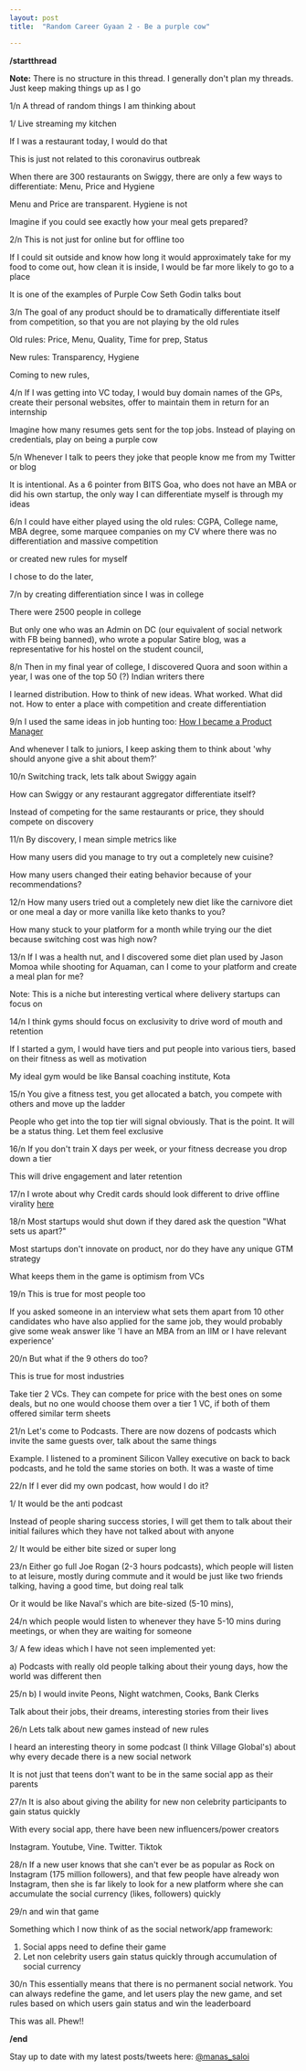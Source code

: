 ```yaml
---
layout: post
title:  "Random Career Gyaan 2 - Be a purple cow"

---
```


**/startthread**

**Note:** There is no structure in this thread. I generally don't plan my threads. Just keep making things up as I go

1/n A thread of random things I am thinking about

1/ Live streaming my kitchen

If I was a restaurant today, I would do that

This is just not related to this coronavirus outbreak

When there are 300 restaurants on Swiggy, there are only a few ways to differentiate: Menu, Price and Hygiene

Menu and Price are transparent. Hygiene is not

Imagine if you could see exactly how your meal gets prepared?

2/n
This is not just for online but for offline too

If I could sit outside and know how long it would approximately take for my food to come out, how clean it is inside, I would be far more likely to go to a place

It is one of the examples of Purple Cow Seth Godin talks bout

3/n
The goal of any product should be to dramatically differentiate itself from competition, so that you are not playing by the old rules

Old rules: Price, Menu, Quality, Time for prep, Status

New rules: Transparency, Hygiene

Coming to new rules,

4/n
If I was getting into VC today, I would buy domain names of the GPs, create their personal websites, offer to maintain them in return for an internship

Imagine how many resumes gets sent for the top jobs. Instead of playing on credentials, play on being a purple cow

5/n
Whenever I talk to peers they joke that people know me from my Twitter or blog

It is intentional. As a 6 pointer from BITS Goa, who does not have an MBA or did his own startup, the only way I can differentiate myself is through my ideas

6/n
I could have either played using the old rules: CGPA, College name, MBA degree, some marquee companies on my CV where there was no differentiation and massive competition

or created new rules for myself

I chose to do the later,

7/n
by creating differentiation since I was in college

There were 2500 people in college

But only one who was an Admin on DC (our equivalent of social network with FB being banned), who wrote a popular Satire blog, was a representative for his hostel on the student council,

8/n
Then in my final year of college, I discovered Quora and soon within a year, I was one of the top 50 (?) Indian writers there

I learned distribution. How to think of new ideas. What worked. What did not. How to enter a place with competition and create differentiation

9/n
I used the same ideas in job hunting too: [How I became a Product Manager](https://www.linkedin.com/pulse/how-i-became-product-manager-manas-j-saloi/)

And whenever I talk to juniors, I keep asking them to think about 'why should anyone give a shit about them?'

10/n
Switching track, lets talk about Swiggy again

How can Swiggy or any restaurant aggregator differentiate itself?

Instead of competing for the same restaurants or price, they should compete on discovery

11/n
By discovery, I mean simple metrics like

How many users did you manage to try out a completely new cuisine?

How many users changed their eating behavior because of your recommendations?

12/n
How many users tried out a completely new diet like the carnivore diet or one meal a day or more vanilla like keto thanks to you?

How many stuck to your platform for a month while trying our the diet because switching cost was high now?

13/n
If I was a health nut, and I discovered some diet plan used by Jason Momoa while shooting for Aquaman, can I come to your platform and create a meal plan for me?

Note: This is a niche but interesting vertical where delivery startups can focus on

14/n
I think gyms should focus on exclusivity to drive word of mouth and retention

If I started a gym, I would have tiers and put people into various tiers, based on their fitness as well as motivation

My ideal gym would be like Bansal coaching institute, Kota

15/n
You give a fitness test, you get allocated a batch, you compete with others and move up the ladder

People who get into the top tier will signal obviously. That is the point. It will be a status thing. Let them feel exclusive

16/n
If you don't train X days per week, or your fitness decrease you drop down a tier

This will drive engagement and later retention

17/n
I wrote about why Credit cards should look different to drive offline virality [here](https://manassaloi.com/2020/01/20/random-design-gyaan-1.html)

18/n
Most startups would shut down if they dared ask the question "What sets us apart?"

Most startups don't innovate on product, nor do they have any unique GTM strategy

What keeps them in the game is optimism from VCs

19/n
This is true for most people too

If you asked someone in an interview what sets them apart from 10 other candidates who have also applied for the same job, they would probably give some weak answer like 'I have an MBA from an IIM or I have relevant experience'

20/n
But what if the 9 others do too?

This is true for most industries

Take tier 2 VCs. They can compete for price with the best ones on some deals, but no one would choose them over a tier 1 VC, if both of them offered similar term sheets

21/n
Let's come to Podcasts. There are now dozens of podcasts which invite the same guests over, talk about the same things

Example. I listened to a prominent Silicon Valley executive on back to back podcasts, and he told the same stories on both. It was a waste of time

22/n
If I ever did my own podcast, how would I do it?

1/ It would be the anti podcast

Instead of people sharing success stories, I will get them to talk about their initial failures which they have not talked about with anyone

2/ It would be either bite sized or super long

23/n
Either go full Joe Rogan (2-3 hours podcasts), which people will listen to at leisure, mostly during commute and it would be just like two friends talking, having a good time, but doing real talk

Or it would be like Naval's which are bite-sized (5-10 mins),

24/n
which people would listen to whenever they have 5-10 mins during meetings, or when they are waiting for someone

3/ A few ideas which I have not seen implemented yet:

a) Podcasts with really old people talking about their young days, how the world was different then

25/n
b) I would invite Peons, Night watchmen, Cooks, Bank Clerks

Talk about their jobs, their dreams, interesting stories from their lives

26/n
Lets talk about new games instead of new rules

I heard an interesting theory in some podcast (I think Village Global's) about why every decade there is a new social network

It is not just that teens don't want to be in the same social app as their parents

27/n
It is also about giving the ability for new non celebrity participants to gain status quickly

With every social app, there have been new influencers/power creators

Instagram. Youtube, Vine. Twitter. Tiktok

28/n
If a new user knows that she can't ever be as popular as Rock on Instagram (175 million followers), and that few people have already won Instagram, then she is far likely to look for a new platform where she can accumulate the social currency (likes, followers) quickly

29/n
and win that game

Something which I now think of as the social network/app framework:

1. Social apps need to define their game
2. Let non celebrity users gain status quickly through accumulation of social currency

30/n
This essentially means that there is no permanent social network. You can always redefine the game, and let users play the new game, and set rules based on which users gain status and win the leaderboard

This was all. Phew!!

**/end**


Stay up to date with my latest posts/tweets here: [@manas_saloi](http://twitter.com/manas_saloi)
